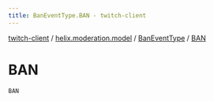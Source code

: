 ```yaml
---
title: BanEventType.BAN - twitch-client
---
```


[twitch-client](../../index.html) / [helix.moderation.model](../index.html) / [BanEventType](index.html) / [BAN](./-b-a-n.html)

# BAN

`BAN`